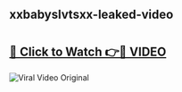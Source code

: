 ## xxbabyslvtsxx-leaked-video 

# <h2><a href="http://freeplayer.one?title=xxbabyslvtsxx-leaked-video&ref=21J">🔗 Click to Watch 👉🔴 VIDEO</a></h2>

<a href="http://freeplayer.one?title=xxbabyslvtsxx-leaked-video&ref=21J" rel="nofollow" data-target="animated-image.originalLink"><img src="https://i.ibb.co.com/xMMVF88/686577567.gif" alt="Viral Video Original" style="max-width: 100%; display: inline-block;" data-target="animated-image.originalImage"></a>

